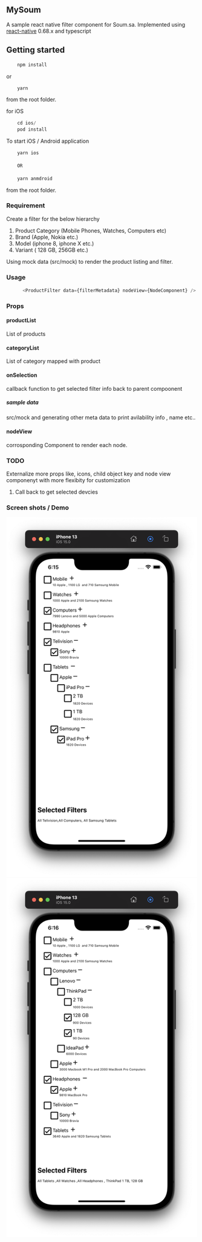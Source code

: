 ## MySoum
A sample react native filter component  for Soum.sa. Implemented using [react-native](https://reactnative.dev/) 0.68.x and typescript

## Getting started
```js
    npm install  
```
or
```js
    yarn 
```
from the root folder.

for iOS 
```js
    cd ios/ 
    pod install
```
To start iOS / Android application 

```js
    yarn ios 

    OR 

    yarn anmdroid 
```
 from the root folder.


 ### Requirement


Create a filter for the below hierarchy

1. Product Category (Mobile Phones, Watches, Computers etc)
2. Brand (Apple, Nokia etc.)
3. Model (iphone 8, iphone X etc.)
4. Variant ( 128 GB, 256GB etc.)
 
Using mock data (src/mock) to render the product listing and filter. 


 ### Usage


```js
      <ProductFilter data={filterMetadata} nodeView={NodeComponent} /> 
```

  ### Props

  #### productList
  List of products 

#### categoryList
  List of category mapped with product 

#### onSelection
  callback function to get selected filter info back to parent compoonent




  ##### sample data

  src/mock
   and generating other meta data to print avilability info , name etc..
  
  #### nodeView

  corrosponding Component to render each node.


  ### TODO

Externalize more props like, icons, child object key and  node view componenyt with more flexibity for customization
 
1. Call back to get selected devcies 

### Screen shots / Demo

![Demo](img2.png)  
![Demo](img4.png)  



 
 